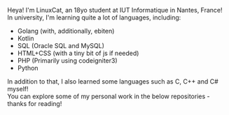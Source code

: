 Heya! I'm LinuxCat, an 18yo student at IUT Informatique in Nantes, France!\
In university, I'm learning quite a lot of languages, including:
- Golang (with, additionally, ebiten)
- Kotlin
- SQL (Oracle SQL and MySQL)
- HTML+CSS (with a tiny bit of js if needed)
- PHP (Primarily using codeigniter3)
- Python

In addition to that, I also learned some languages such as C, C++ and C# myself!\
You can explore some of my personal work in the below repositories - thanks for reading!
